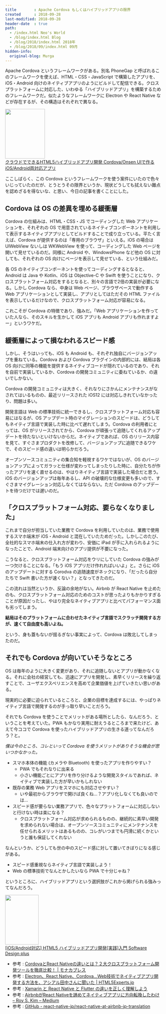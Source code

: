 ```yaml
---
title        : Apache Cordova もしくはハイブリッドアプリの限界
created      : 2018-09-28
last-modified: 2018-09-28
header-date  : true
path:
  - /index.html Neo's World
  - /blog/index.html Blog
  - /blog/2018/index.html 2018年
  - /blog/2018/09/index.html 09月
hidden-info:
  original-blog: Murga
---
```


Apache Cordova というフレームワークがある。別名 PhoneGap と呼ばれるこのフレームワークを使えば、HTML・CSS・JavaScript で構築したアプリを、iOS・Android 向けのネイティブアプリのようにビルドして配信できる。クロスプラットフォームに対応した、いわゆる「ハイブリッドアプリ」を構築するためのフレームワークだ。似たようなフレームワークに Electron や React Native などが存在するが、その構造はそれぞれで異なる。

<div class="ad-amazon">
  <div class="ad-amazon-image">
    <a href="https://www.amazon.co.jp/dp/B00U0ZP62C?tag=neos21-22&amp;linkCode=osi&amp;th=1&amp;psc=1">
      <img src="https://m.media-amazon.com/images/I/51-5Kmpi1LL._SL160_.jpg" width="128" height="160">
    </a>
  </div>
  <div class="ad-amazon-info">
    <div class="ad-amazon-title">
      <a href="https://www.amazon.co.jp/dp/B00U0ZP62C?tag=neos21-22&amp;linkCode=osi&amp;th=1&amp;psc=1">クラウドでできるHTML5ハイブリッドアプリ開発 Cordova/Onsen UIで作るiOS/Android両対応アプリ</a>
    </div>
  </div>
</div>

ここしばらく、この Cordova というフレームワークを使う案件にいたので色々いじっていたのだが、とうとうその限界というか、現状どうしても拭えない難点を認めざるを得ないな、と思い、今日の記事を書くことにした。

## Cordova は OS の差異を埋める緩衝層

Cordova の仕組みは、HTML・CSS・JS でコーディングした Web アプリケーションを、それぞれの OS で用意されているネイティブコンポーネントを利用して表示するネイティブアプリとしてビルドすることで成り立っている。平たく言えば、Cordova が提供するのは「専用のブラウザ」といえる。iOS の場合は UIWebView ないしは WKWebView を使って、コーディングした Web ページを開いて見せているのだ。同様に Android や、WindowsPhone など他の OS に対しても、それぞれの OS 向けにページを表示して見せている、という仕組みだ。

各 OS のネイティブコンポーネントを使ってコーディングするとなると、Android は Java や Kotlin、iOS は Objective-C や Swift を使うことになり、クロスプラットフォーム対応をするとなると、別々の言語で2倍の実装が必要になる。しかし Cordova なら、中身は Web ページ、ブラウザベースで動作する Web アプリケーションとして実装し、アプリとしてはただその HTML ファイルを表示しているだけなので、クロスプラットフォーム対応が容易になる。

これこそが Cordova の特徴であり、強みだ。「Web アプリケーションを作っていた人なら、そのスキルを生かして iOS アプリも Android アプリも作れますよー」というワケだ。

## 緩衝層によって損なわれるスピード感

しかし、そうはいっても、iOS も Android も、それぞれ独自にバージョンアップを重ねている。Cordova および Cordova プラグインの内部的には、結局は各 OS 向けに同等の機能を提供するネイティブコードが隠れているのであり、それを自前で実装しているか、Cordova の開発コミュニティに委ねているか、の違いでしかない。

Cordova の開発コミュニティは大きく、それなりにさかんにメンテナンスがなされてはいるものの、最近リリースされた iOS12 には対応しきれていなかったり、問題は多い。

開発言語は Web の標準技術に統一できるし、クロスプラットフォーム対応も容易にはなるが、OS アップデート時のマイグレーションのスピードは、どうしてもネイティブ言語で実装した時に比べて遅れてしまう。Cordova の利用者にとっては、OS がリリースされてから、Cordova が頑張って追随してくれるアップデートを待たないといけないからだ。ネイティブであれば、OS のリリース内容を見て、すぐさまプロダクトを改修して、バージョンアップに追随できるワケで、そのスピード感の違いは明らかだろう。

オープンソースコミュニティの集合知を軽視するワケではないが、OS のバージョンアップによってガラッと仕様が変わってしまったりした時に、自分たちが作ったアプリを速く直せるのは、やはりネイティブ言語で実装した場合だと思う。iOS のバージョンアップは毎年あるし、API の破壊的な仕様変更も多いので、すぐさまマイグレーション対応しなくてはならない。ただ Cordova のアップデートを待つだけでは遅いのだ。

## 「クロスプラットフォーム対応、要らなくなりました」

これまで自分が担当していた業務で Cordova を利用していたのは、業務で使用するスマホ端末が iOS・Android と混在していたためだった。しかしこのたび、全社的なスマホ端末の仕入れ方が変わり、安価に iPad が手に入れられるようになったことで、Android 端末向けのアプリ提供が不要になった。

こうなると、クロスプラットフォーム対応をウリにしていた Cordova の強みが一つ欠けることになる。「もう iOS アプリだけ作れればいいよ」と。さらに iOS のアップデートに対する Corodva の追随速度がネックになり、「だったら自分たちで Swift 書いた方が速くない？」となってきたのだ。

この流れは当然というか、反論の余地がない。Airbnb が React Native を止めたのも、クロスプラットフォーム対応のためのコストが思ったよりもかかりすぎることが原因だったし、やはり完全なネイティブアプリと比べてパフォーマンス面も劣ってしまう。

**結局はそのプラットフォームに合わせたネイティブ言語でスクラッチ開発する方が、速くて自由度も高いよね。**

という、身も蓋もないが揺るぎない事実によって、Cordova は敗北してしまったのだ。

## それでも Cordova が向いていそうなところ

OS は毎年のように大きく変更があり、それに追随しないとアプリが動かなくなる。それに会社の経営しても、迅速にアプリを開発し、素早くリリースを繰り返すことで、ユーザエクスペリエンスを高めて企業価値を上げていきたい思いがある。

現実的に必要に迫られているところと、企業の目標を達成するには、やっぱりネイティブ言語で開発するのが手っ取り早いことだろう。

それでも Cordova を使うことでメリットがある場所としたら、なんだろう、ということを考えていた。PWA もかなり実用に耐えうるところまで来たけど、あえて今ココで Cordova を使ったハイブリッドアプリの生きる道ってなんだろう？と。

*僕は今のところ、コレといって Cordova を使うメリットがありそうな機会が思いつかなかった。*

- スマホ本体の機能 (カメラや Bluetooth) を使ったアプリを作りやすい？
  - PWA でもそれなりに出来る
  - 小さい機能ごとにアプリを作り分けるような開発スタイルであれば、ネイティブで実装した方が早いかもしれない
- 既存の業務 Web アプリをスマホにも対応させやすい？
  - いや最初からブラウザで開けば良くね…？アプリ化しなくても良いのでは…
- スピード感が要らない業務アプリで、色々なプラットフォームに対応しないと行けない時は楽になる？
  - クロスプラットフォーム対応が求められるものの、継続的に素早い開発を求められない場合は、オープンソースコミュニティにメンテナンスを任せられるメリットはあるものの、コレがいつまでも円滑に続くかというと誰も保証してくれない

なんというか、どうしても世の中のスピード感に対して置いてきぼりになる感じがある。

- スピード感重視ならネイティブ言語で実装しよう！
- Web の標準技術でなんとかしたいなら PWA で十分じゃね？

というところに、ハイブリッドアプリという選択肢がこれから掲げられる強みってなんだろう。

<div class="ad-amazon">
  <div class="ad-amazon-image">
    <a href="https://www.amazon.co.jp/dp/B00HEB6UFM?tag=neos21-22&amp;linkCode=osi&amp;th=1&amp;psc=1">
      <img src="https://m.media-amazon.com/images/I/51qc81IwN7L._SL160_.jpg" width="108" height="160">
    </a>
  </div>
  <div class="ad-amazon-info">
    <div class="ad-amazon-title">
      <a href="https://www.amazon.co.jp/dp/B00HEB6UFM?tag=neos21-22&amp;linkCode=osi&amp;th=1&amp;psc=1">[iOS/Android対応] HTML5 ハイブリッドアプリ開発[実践]入門 Software Design plus</a>
    </div>
  </div>
</div>

- 参考 : [CordovaとReact Nativeの違いとは？２大クロスプラットフォーム開発ツールを徹底比較！ | モナカプレス](https://press.monaca.io/bryan/2621)
- 参考 : [Electron、React Native、Cordova…Web技術でネイティブアプリ開発する方法を、アシアル田中さんに聞いた | HTML5Experts.jp](https://html5experts.jp/shumpei-shiraishi/24253/)
- 参考 : [Xamarin と React Native と Flutter の違いを正しく理解しよう](https://qiita.com/amay077/items/dff88e7ce6868615a9bb)
- 参考 : [AirbnbがReact Nativeを諦めてネイティブアプリに方向転換したわけ – Roy S. Kim – Medium](https://medium.com/@Roy_S_Kim/airbnb%E3%81%8Creact-native%E3%82%92%E3%82%84%E3%82%81%E3%81%9F%E3%82%8F%E3%81%91-802589f4ff44)
- 参考 : [GitHub - react-native-jp/react-native-at-airbnb-jp-translation](https://github.com/react-native-jp/react-native-at-airbnb-jp-translation)
